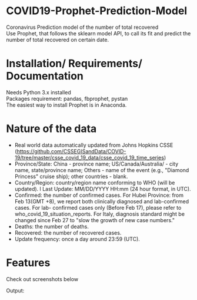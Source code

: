 # COVID19-Prophet-Prediction-Model
Coronavirus Prediction model of the number of total recovered<br>
Use Prophet, that follows the sklearn model API, to call its fit and predict the number of total recovered on certain date.

# Installation/ Requirements/ Documentation
Needs Python 3.x installed<br>
Packages requirement: pandas, fbprophet, pystan<br>
The easiest way to install Prophet is in Anaconda.<br>
# Nature of the data
* Real world data automatically updated from Johns Hopkins CSSE (https://github.com/CSSEGISandData/COVID-19/tree/master/csse_covid_19_data/csse_covid_19_time_series)<br>
* Province/State: China - province name; US/Canada/Australia/ - city name, state/province name; Others - name of the event (e.g., "Diamond Princess" cruise ship); other countries - blank.<br>
* Country/Region: country/region name conforming to WHO (will be updated). l Last Update: MM/DD/YYYY HH:mm (24 hour format, in UTC).<br>
* Confirmed: the number of confirmed cases. For Hubei Province: from Feb 13(GMT +8), we report both clinically diagnosed and lab-confirmed cases. For lab- confirmed cases only (Before Feb 17), please refer to who_covid_19_situation_reports. For Italy, diagnosis standard might be changed since Feb 27 to "slow the growth of new case numbers."<br>
* Deaths: the number of deaths.<br>
* Recovered: the number of recovered cases.<br>
* Update frequency: once a day around 23:59 (UTC).<br>
  
# Features
Check out screenshots below<br>
 
 Output:<br>
 
 
